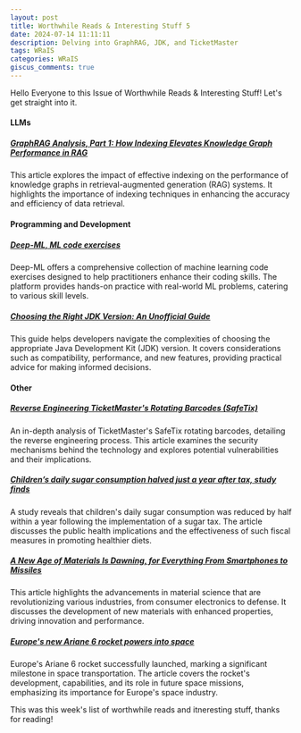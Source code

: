 ```yaml
---
layout: post
title: Worthwhile Reads & Interesting Stuff 5
date: 2024-07-14 11:11:11
description: Delving into GraphRAG, JDK, and TicketMaster
tags: WRaIS
categories: WRaIS
giscus_comments: true
---
```


Hello Everyone to this Issue of Worthwhile Reads & Interesting Stuff!
Let's get straight into it.

#### LLMs

##### [GraphRAG Analysis, Part 1: How Indexing Elevates Knowledge Graph Performance in RAG](https://aiencoder.substack.com/p/graphrag-analysis-part-1-how-indexing)

This article explores the impact of effective indexing on the performance of knowledge graphs in retrieval-augmented generation (RAG) systems. It highlights the importance of indexing techniques in enhancing the accuracy and efficiency of data retrieval.

#### Programming and Development

##### [Deep-ML, ML code exercises](https://www.deep-ml.com/)

Deep-ML offers a comprehensive collection of machine learning code exercises designed to help practitioners enhance their coding skills. The platform provides hands-on practice with real-world ML problems, catering to various skill levels.

##### [Choosing the Right JDK Version: An Unofficial Guide](https://blogs.oracle.com/java/post/choosing-the-right-jdk-version)

This guide helps developers navigate the complexities of choosing the appropriate Java Development Kit (JDK) version. It covers considerations such as compatibility, performance, and new features, providing practical advice for making informed decisions.

#### Other

##### [Reverse Engineering TicketMaster's Rotating Barcodes (SafeTix)](https://conduition.io/coding/ticketmaster/)

An in-depth analysis of TicketMaster's SafeTix rotating barcodes, detailing the reverse engineering process. This article examines the security mechanisms behind the technology and explores potential vulnerabilities and their implications.

##### [Children’s daily sugar consumption halved just a year after tax, study finds](https://www.theguardian.com/society/article/2024/jul/09/childrens-daily-sugar-consumption-halves-just-a-year-after-tax-study-finds)

A study reveals that children's daily sugar consumption was reduced by half within a year following the implementation of a sugar tax. The article discusses the public health implications and the effectiveness of such fiscal measures in promoting healthier diets.

##### [A New Age of Materials Is Dawning, for Everything From Smartphones to Missiles](https://archive.ph/caK9m)

This article highlights the advancements in material science that are revolutionizing various industries, from consumer electronics to defense. It discusses the development of new materials with enhanced properties, driving innovation and performance.

##### [Europe's new Ariane 6 rocket powers into space](https://www.esa.int/Enabling_Support/Space_Transportation/Ariane/Europe_s_new_Ariane_6_rocket_powers_into_space)

Europe's Ariane 6 rocket successfully launched, marking a significant milestone in space transportation. The article covers the rocket's development, capabilities, and its role in future space missions, emphasizing its importance for Europe's space industry.

This was this week's list of worthwhile reads and itneresting stuff, thanks for reading!

